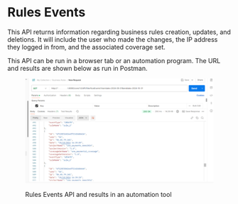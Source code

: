 # Rules Events

This API returns information regarding business rules creation, updates, and deletions. It will include the user who made the changes, the IP address they logged in from, and the associated coverage set.

This API can be run in a browser tab or an automation program.  The URL and results are shown below as run in Postman.

&#x20;&#x20;

<figure><img src="../../../../../.gitbook/assets/image (56).png" alt=""><figcaption><p>Rules Events API and results in an automation tool</p></figcaption></figure>
